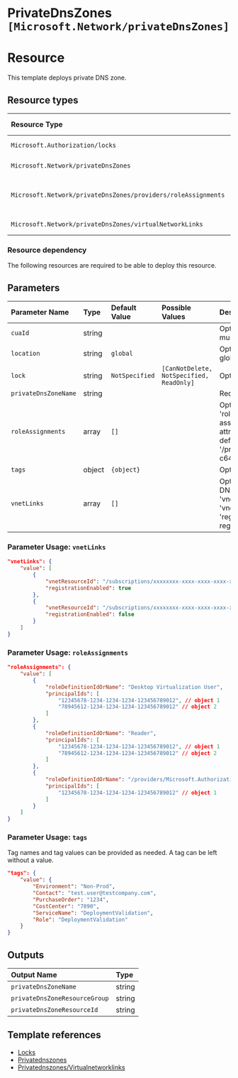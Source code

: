 # PrivateDnsZones `[Microsoft.Network/privateDnsZones]`

# Resource

This template deploys private DNS zone.

## Resource types

| Resource Type | Api Version |
| :-- | :-- |
| `Microsoft.Authorization/locks` | 2016-09-01 |
| `Microsoft.Network/privateDnsZones` | 2018-09-01 |
| `Microsoft.Network/privateDnsZones/providers/roleAssignments` | 2020-04-01-preview |
| `Microsoft.Network/privateDnsZones/virtualNetworkLinks` | 2018-09-01 |

### Resource dependency

The following resources are required to be able to deploy this resource.

## Parameters

| Parameter Name | Type | Default Value | Possible Values | Description |
| :-- | :-- | :-- | :-- | :-- |
| `cuaId` | string |  |  | Optional. Customer Usage Attribution id (GUID). This GUID must be previously registered |
| `location` | string | `global` |  | Optional. The location of the PrivateDNSZone. Should be global. |
| `lock` | string | `NotSpecified` | `[CanNotDelete, NotSpecified, ReadOnly]` | Optional. Specify the type of lock. |
| `privateDnsZoneName` | string |  |  | Required. Private DNS zone name. |
| `roleAssignments` | array | `[]` |  | Optional. Array of role assignment objects that contain the 'roleDefinitionIdOrName' and 'principalId' to define RBAC role assignments on this resource. In the roleDefinitionIdOrName attribute, you can provide either the display name of the role definition, or its fully qualified ID in the following format: '/providers/Microsoft.Authorization/roleDefinitions/c2f4ef07-c644-48eb-af81-4b1b4947fb11' |
| `tags` | object | `{object}` |  | Optional. Tags of the resource. |
| `vnetLinks` | array | `[]` |  | Optional. Array of custom objects describing vNet links of the DNS zone. Each object should contain properties 'vnetResourceId' and 'registrationEnabled'. The 'vnetResourceId' is a resource Id of a vNet to link, 'registrationEnabled' (bool) enables automatic DNS registration in the zone for the linked vNet. |

### Parameter Usage: `vnetLinks`

```json
"vnetLinks": {
    "value": [
        {
            "vnetResourceId": "/subscriptions/xxxxxxxx-xxxx-xxxx-xxxx-xxxxxxxxxxxx/resourceGroups/rgName/providers/Microsoft.Network/virtualNetworks/vnetName1",
            "registrationEnabled": true
        },
        {
            "vnetResourceId": "/subscriptions/xxxxxxxx-xxxx-xxxx-xxxx-xxxxxxxxxxxx/resourceGroups/rgName/providers/Microsoft.Network/virtualNetworks/vnetName2",
            "registrationEnabled": false
        }
    ]
}
```

### Parameter Usage: `roleAssignments`

```json
"roleAssignments": {
    "value": [
        {
            "roleDefinitionIdOrName": "Desktop Virtualization User",
            "principalIds": [
                "12345678-1234-1234-1234-123456789012", // object 1
                "78945612-1234-1234-1234-123456789012" // object 2
            ]
        },
        {
            "roleDefinitionIdOrName": "Reader",
            "principalIds": [
                "12345678-1234-1234-1234-123456789012", // object 1
                "78945612-1234-1234-1234-123456789012" // object 2
            ]
        },
        {
            "roleDefinitionIdOrName": "/providers/Microsoft.Authorization/roleDefinitions/c2f4ef07-c644-48eb-af81-4b1b4947fb11",
            "principalIds": [
                "12345678-1234-1234-1234-123456789012" // object 1
            ]
        }
    ]
}
```

### Parameter Usage: `tags`

Tag names and tag values can be provided as needed. A tag can be left without a value.

```json
"tags": {
    "value": {
        "Environment": "Non-Prod",
        "Contact": "test.user@testcompany.com",
        "PurchaseOrder": "1234",
        "CostCenter": "7890",
        "ServiceName": "DeploymentValidation",
        "Role": "DeploymentValidation"
    }
}
```

## Outputs

| Output Name | Type |
| :-- | :-- |
| `privateDnsZoneName` | string |
| `privateDnsZoneResourceGroup` | string |
| `privateDnsZoneResourceId` | string |

## Template references

- [Locks](https://docs.microsoft.com/en-us/azure/templates/Microsoft.Authorization/2016-09-01/locks)
- [Privatednszones](https://docs.microsoft.com/en-us/azure/templates/Microsoft.Network/2018-09-01/privateDnsZones)
- [Privatednszones/Virtualnetworklinks](https://docs.microsoft.com/en-us/azure/templates/Microsoft.Network/2018-09-01/privateDnsZones/virtualNetworkLinks)
